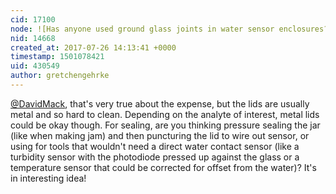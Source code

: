```yaml
---
cid: 17100
node: ![Has anyone used ground glass joints in water sensor enclosures?](../notes/gretchengehrke/07-19-2017/has-anyone-used-ground-glass-joints-in-water-sensor-enclosures)
nid: 14668
created_at: 2017-07-26 14:13:41 +0000
timestamp: 1501078421
uid: 430549
author: gretchengehrke
---
```


[@DavidMack](/profile/DavidMack), that's very true about the expense, but the lids are usually metal and so hard to clean. Depending on the analyte of interest, metal lids could be okay though. For sealing, are you thinking pressure sealing the jar (like when making jam) and then puncturing the lid to wire out sensor, or using for tools that wouldn't need a direct water contact sensor (like a turbidity sensor with the photodiode pressed up against the glass or a temperature sensor that could be corrected for offset from the water)? It's in interesting idea!
